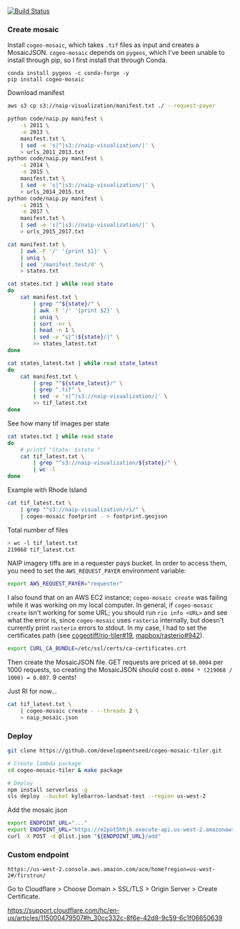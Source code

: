[![Build Status](https://travis-ci.org/kylebarron/serverless-aerial-imagery.svg?branch=master)](https://travis-ci.org/kylebarron/serverless-aerial-imagery)

### Create mosaic

Install `cogeo-mosaic`, which takes `.tif` files as input and creates a
MosaicJSON. `cogeo-mosaic` depends on `pygeos`, which I've been unable to
install through pip, so I first install that through Conda.

```
conda install pygeos -c conda-forge -y
pip install cogeo-mosaic
```

Download manifest

```bash
aws s3 cp s3://naip-visualization/manifest.txt ./ --request-payer
```

```bash
python code/naip.py manifest \
    -s 2011 \
    -e 2013 \
    manifest.txt \
    | sed -e 's|^|s3://naip-visualization/|' \
    > urls_2011_2013.txt
python code/naip.py manifest \
    -s 2014 \
    -e 2015 \
    manifest.txt \
    | sed -e 's|^|s3://naip-visualization/|' \
    > urls_2014_2015.txt
python code/naip.py manifest \
    -s 2015 \
    -e 2017 \
    manifest.txt \
    | sed -e 's|^|s3://naip-visualization/|' \
    > urls_2015_2017.txt
```

```bash
cat manifest.txt \
    | awk -F '/' '{print $1}' \
    | uniq \
    | sed '/manifest.test/d' \
    > states.txt

cat states.txt | while read state
do
    cat manifest.txt \
        | grep "^${state}/" \
        | awk -F '/' '{print $2}' \
        | uniq \
        | sort -nr \
        | head -n 1 \
        | sed -e "s|^|${state}/|" \
        >> states_latest.txt
done

cat states_latest.txt | while read state_latest
do
    cat manifest.txt \
        | grep "^${state_latest}/" \
        | grep ".tif" \
        | sed -e 's|^|s3://naip-visualization/|' \
        >> tif_latest.txt
done
```

See how many tif images per state
```bash
cat states.txt | while read state
do
    # printf "State: $state "
    cat tif_latest.txt \
        | grep "^s3://naip-visualization/${state}/" \
        | wc -l
done
```

Example with Rhode Island
```bash
cat tif_latest.txt \
    | grep "^s3://naip-visualization/ri/" \
    | cogeo-mosaic footprint - > footprint.geojson
```

Total number of files
```bash
> wc -l tif_latest.txt
219068 tif_latest.txt
```

NAIP imagery tiffs are in a requester pays bucket. In order to access them, you
need to set the `AWS_REQUEST_PAYER` environment variable:

```bash
export AWS_REQUEST_PAYER="requester"
```

I also found that on an AWS EC2 instance; `cogeo-mosaic create` was failing
while it was working on my local computer. In general, if `cogeo-mosaic create`
isn't working for some URL; you should run `rio info <URL>` and see what the
error is, since `cogeo-mosaic` uses `rasterio` internally, but doesn't currently
print `rasterio` errors to stdout. In my case, I had to set the certificates
path (see
[cogeotiff/rio-tiler#19](https://github.com/cogeotiff/rio-tiler/issues/19),
[mapbox/rasterio#942](https://github.com/mapbox/rasterio/issues/942)).

```bash
export CURL_CA_BUNDLE=/etc/ssl/certs/ca-certificates.crt
```

Then create the MosaicJSON file. GET requests are priced at `$0.0004` per 1000
requests, so creating the MosaicJSON should cost `0.0004 * (219068 / 1000) =
0.087`. 9 cents!

Just RI for now...
```bash
cat tif_latest.txt \
    | cogeo-mosaic create - --threads 2 \
    > naip_mosaic.json
```

### Deploy

```bash
git clone https://github.com/developmentseed/cogeo-mosaic-tiler.git

# Create lambda package
cd cogeo-mosaic-tiler & make package

# Deploy
npm install serverless -g
sls deploy --bucket kylebarron-landsat-test --region us-west-2
```

Add the mosaic json

```bash
export ENDPOINT_URL="..."
export ENDPOINT_URL="https://e2pot5hhjk.execute-api.us-west-2.amazonaws.com/production"
curl -X POST -d @list.json "${ENDPOINT_URL}/add"
```

### Custom endpoint

```
https://us-west-2.console.aws.amazon.com/acm/home?region=us-west-2#/firstrun/
```

Go to Cloudflare > Choose Domain > SSL/TLS > Origin Server > Create Certificate.

https://support.cloudflare.com/hc/en-us/articles/115000479507#h_30cc332c-8f6e-42d8-9c59-6c1f06650639
